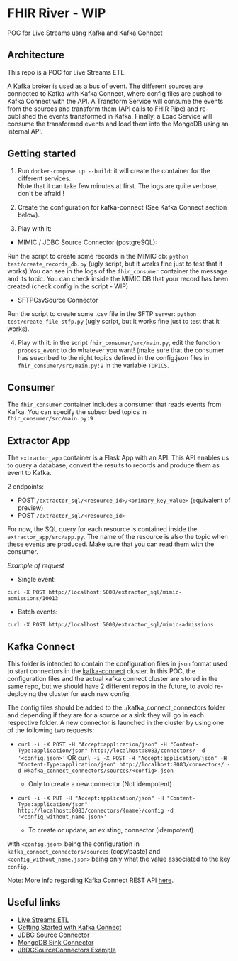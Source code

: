 # FHIR River - WIP

POC for Live Streams usng Kafka and Kafka Connect

## Architecture

This repo is a POC for Live Streams ETL.

A Kafka broker is used as a bus of event.
The different sources are connected to Kafka with Kafka Connect, where config files are pushed to Kafka Connect with the API.
A Transform Service will consume the  events  from the sources and transform them (API calls to FHIR Pipe) and re-published 
the events transformed  in Kafka. Finally, a Load Service will consume the transformed events and load them into the MongoDB
using an internal API.

## Getting started

1. Run `docker-compose up --build`: it will create the container for the different services.  
Note that it can take few minutes at first. The logs are quite verbose, don't be afraid ! 

2. Create the configuration for kafka-connect  (See Kafka Connect section below). 

3. Play with it: 

- MIMIC / JDBC Source Connector (postgreSQL):

Run the script to create some records in the MIMIC db: `python test/create_records_db.py` (ugly script, 
but it works fine just to test that it works)
You can see in the logs of the `fhir_consumer` container the message and its topic. You can check inside the MIMIC DB
 that your record has been created (check config in the script - WIP)

- SFTPCsvSource Connector

Run the script to create some .csv file in the SFTP server: `python test/create_file_stfp.py` (ugly script, 
but it works fine just to test that it works).

4. Play with it: in the script `fhir_consumer/src/main.py`, edit the function `process_event` to do whatever you want! 
(make sure that the consumer has suscribed to the right topics defined in the config.json files in `fhir_consumer/src/main.py:9` 
in the variable `TOPICS`.

## Consumer

The `fhir_consumer` container includes a consumer that reads events from Kafka. 
You can specify the subscribed topics in `fhir_consumer/src/main.py:9` 

## Extractor App

The `extractor_app` container is a Flask App with an API. This API enables us to query a database, convert the results 
to records and produce them as event to Kafka.

2 endpoints:

- POST `/extractor_sql/<resource_id>/<primary_key_value>` (equivalent of preview) 
- POST `/extractor_sql/<resource_id>` 

For now, the SQL query for each resource is contained inside the `extractor_app/src/app.py`. The name of the resource is 
also the topic when these events are produced. Make sure that you can read them with the consumer. 
 
*Example of request*

- Single event:
```
curl -X POST http://localhost:5000/extractor_sql/mimic-admissions/10013
```

- Batch events:
```
curl -X POST http://localhost:5000/extractor_sql/mimic-admissions
```

## Kafka Connect

This folder is intended to contain the configuration files in `json` format used to start connectors in the 
[kafka-connect](https://docs.confluent.io/current/connect/) cluster.
In this POC, the configuration files and the actual kafka connect cluster are stored in the same repo, but we should 
have 2 different repos in the future, to avoid re-deploying the cluster for each new config.

The config files should be added to the ./kafka_connect_connectors folder and depending if they are for a source or a sink they will go in each respective folder.
A new connector is launched in the cluster by using one of the following two requests:
- `curl -i -X POST -H "Accept:application/json" -H "Content-Type:application/json" http://localhost:8083/connectors/ -d '<config.json>'`
OR `curl -i -X POST -H "Accept:application/json" -H "Content-Type:application/json" http://localhost:8083/connectors/ -d @kafka_connect_connectors/sources/<config>.json`
    - Only to create a new connector (Not idempotent)

- `curl -i -X PUT -H "Accept:application/json" -H "Content-Type:application/json" http://localhost:8083/connectors/{name}/config -d '<config_without_name.json>'`
    - To create or update, an existing, connector (idempotent)

with `<config.json>` being the configuration in `kafka_connect_connectors/sources` (copy/paste) and `<config_without_name.json>` 
being only what the value associated to the key `config`.

Note: More info regarding Kafka Connect REST API [here](https://docs.confluent.io/current/connect/references/restapi.html).

## Useful links

- [Live Streams ETL](https://qconsf.com/sf2016/system/files/keynotes-slides/etl_is_dead_long-live_streams.pdf)
- [Getting Started with Kafka Connect](https://docs.confluent.io/current/connect/userguide.html)
- [JDBC Source Connector](https://docs.confluent.io/current/connect/kafka-connect-jdbc/source-connector/index.html)
- [MongoDB Sink Connector](https://www.mongodb.com/blog/post/getting-started-with-the-mongodb-connector-for-apache-kafka-and-mongodb-atlas)
- [JBDCSourceConnectors Example](https://www.confluent.io/blog/kafka-connect-deep-dive-jdbc-source-connector/#specifying-tables)

